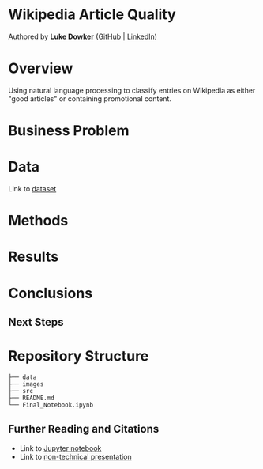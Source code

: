 # Wikipedia Article Quality

Authored by **[Luke Dowker](mailto:lhdowker@gmail.com)** ([GitHub](https://github.com/toastdeini) | [LinkedIn](https://www.linkedin.com/in/luke-dowker/))

# Overview

Using natural language processing to classify entries on Wikipedia as either "good articles" or containing promotional content.

# Business Problem

# Data

Link to [dataset](https://www.kaggle.com/datasets/urbanbricks/wikipedia-promotional-articles)

# Methods

# Results

# Conclusions

## Next Steps

# Repository Structure
```
├── data
├── images
├── src
├── README.md
└── Final_Notebook.ipynb
```
## Further Reading and Citations
- Link to [Jupyter notebook]()
- Link to [non-technical presentation]()